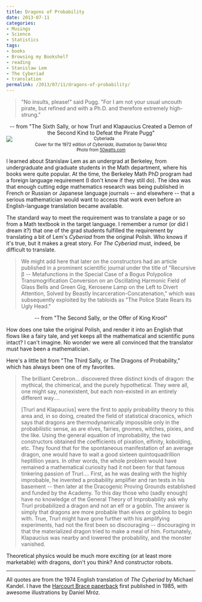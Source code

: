 ```yaml
---
title: Dragons of Probability
date: 2013-07-11 
categories:
- Musings
- Science
- Statistics
tags:
- books
- Browsing my Bookshelf
- reading
- Stanislaw Lem
- The Cyberiad
- translation
permalink: /2013/07/11/dragons-of-probability/
---
```

<blockquote>"No insults, please!" said Pugg. "For I am not your usual uncouth pirate, but refined and with a Ph.D. and therefore extremely high-strung."</blockquote>
<div style="text-align:center;">-- from "The Sixth Sally, or how Trurl and Klapaucius Created a Demon of the Second Kind to Defeat the Pirate Pugg"</div>

<div style="width:image width px;font-size:80%;text-align:center;"><img style="display:block;margin-left:auto;margin-right:auto;" alt="Cyberiada" src="{{ site.baseurl }}/assets/bookcover.png" border="0" />Cover for the 1972 edition of <em>Cyberiada</em>, illustration by Daniel Mróz<br />
Photo from <a href="http://50watts.com/Infinite-Hatch-The-Book-Covers-of-Daniel-Mroz">50watts.com</a></div>

<p>I learned about Stanislaw Lem as an undergrad at Berkeley, from undergraduate and graduate students in the Math department, where his books were quite popular. At the time, the Berkeley Math PhD program had a foreign language requirement (I don't know if they still do). The idea was that enough cutting edge mathematics research was being published in French or Russian or Japanese language journals -- and elsewhere -- that a serious mathematician would want to access that work even before an English-language translation became available.</p>
<p><!--more--></p>
<p>The standard way to meet the requirement was to translate a page or so from a Math textbook in the target language. I remember a rumor (or did I dream it?) that one of the grad students fulfilled the requirement by translating a bit of Lem's <em>Cyberiad</em> from the original Polish. Who knows if it's true, but it makes a great story. For <em>The Cyberiad</em> must, indeed, be difficult to translate.</p>
<blockquote><p>We might add here that later on the constructors had an article published in a prominent scientific journal under the title of "Recursive β -- Metafunctions in the Special Case of a Bogus Polypolice Transmogrification Conversion on an Oscillating Harmonic Field of Glass Bells and Green Gig, Kerosene Lamp on the Left to Divert Attention, Solved by Beastly Incarceration-Concatenation," which was subsequently exploited by the tabloids as "The Police State Rears Its Ugly Head."</p></blockquote>
<div style="text-align:center;">-- from "The Second Sally, or the Offer of King Krool"</div>
<p>How does one take the original Polish, and render it into an English that flows like a fairy tale, and yet keeps all the mathematical and scientific puns intact? I can't imagine. No wonder we were all convinced that the translator must have been a mathematician.</p>
<p>Here's a little bit from "The Third Sally, or The Dragons of Probability," which has always been one of my favorites.</p>
<blockquote><p>The brilliant Cerebron… discovered three distinct kinds of dragon: the mythical, the chimerical, and the purely hypothetical. They were all, one might say, nonexistent, but each non-existed in an entirely different way.…</p>
<p>[Trurl and Klapaucius] were the first to apply probability theory to this area and, in so doing, created the field of statistical draconics, which says that dragons are thermodynamically impossible only in the probabilistic sense, as are elves, fairies, gnomes, witches, pixies, and the like. Using the general equation of improbability, the two constructors obtained the coefficients of pixation, elfinity, kobolding, etc. They found that for the spontaneous manifestation of an average dragon, one would have to wait a good sixteen quintoquadrillion heptillion years. In other words, the whole problem would have remained a mathematical curiosity had it not been for that famous tinkering passion of Trurl…. First, as he was dealing with the highly improbable, he invented a probability amplifier and ran tests in his basement -- then later at the Dracogenic Proving Grounds established and funded by the Academy. To this day those who (sadly enough) have no knowledge of the General Theory of Improbability ask why Trurl probabilized a dragon and not an elf or a goblin. The answer is simply that dragons are more probable than elves or goblins to begin with. True, Trurl might have gone further with his amplifying experiments, had not the first been so discouraging -- discouraging in that the materialized dragon tried to make a meal of him. Fortunately, Klapaucius was nearby and lowered the probability, and the monster vanished.</p></blockquote>
<p>Theoretical physics would be much more exciting (or at least more marketable) with dragons, don't you think? And constructor robots.</p>
<hr />
<p>All quotes are from the 1974 English translation of <em>The Cyberiad</em> by Michael Kandel. I have the <a href="http://www.abebooks.com/Cyberiad-Lem-Stanislaw-Harcourt-Brace-Jovanovich/690431680/bd">Harcourt Brace paperback</a> first published in 1985, with awesome illustrations by Daniel Mróz.</p>
